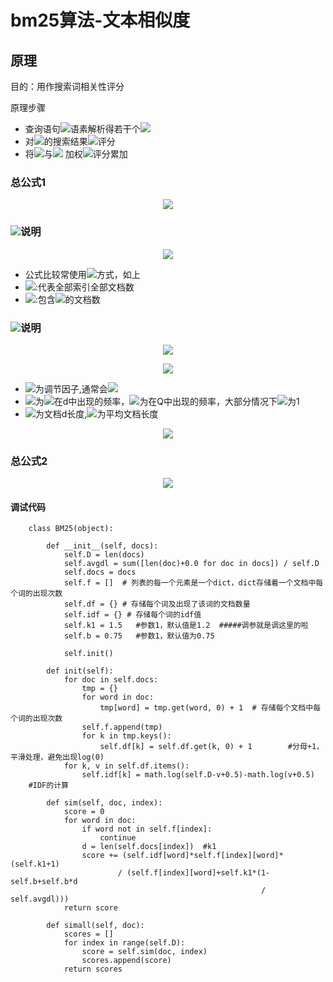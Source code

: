   
# bm25算法-文本相似度
  
## 原理
  
目的：用作搜索词相关性评分
  
原理步骤
 * 查询语句<img src="https://latex.codecogs.com/gif.latex?Q"/>语素解析得若干个<img src="https://latex.codecogs.com/gif.latex?q_i"/>
 * 对<img src="https://latex.codecogs.com/gif.latex?q_i"/>的搜索结果<img src="https://latex.codecogs.com/gif.latex?d"/>评分
 * 将<img src="https://latex.codecogs.com/gif.latex?q_i"/>与<img src="https://latex.codecogs.com/gif.latex?d"/> 加权<img src="https://latex.codecogs.com/gif.latex?W_i"/>评分累加
  
### 总公式1
  
 <p align="center"><img src="https://latex.codecogs.com/gif.latex?Score(Q,d)=&#x5C;sum_{i}^{n}W_i&#x5C;cdot%20R(q_i,d)"/></p>  
  
### <img src="https://latex.codecogs.com/gif.latex?W_i"/>说明
  
<p align="center"><img src="https://latex.codecogs.com/gif.latex?IDF(q_i)=log&#x5C;frac{N-n(q_i)+0.5}{n(q_i)+0.5}"/></p>  
  
* 公式比较常使用<img src="https://latex.codecogs.com/gif.latex?IDF"/>方式，如上
* <img src="https://latex.codecogs.com/gif.latex?N"/>:代表全部索引全部文档数
* <img src="https://latex.codecogs.com/gif.latex?n(q_i)"/>:包含<img src="https://latex.codecogs.com/gif.latex?q_i"/>的文档数
  
### <img src="https://latex.codecogs.com/gif.latex?R(q_i,d)"/>说明
  
<p align="center"><img src="https://latex.codecogs.com/gif.latex?R(q_i,d)=&#x5C;frac{f_i&#x5C;cdot%20(k_1+1)}{f_i+K}%20&#x5C;cdot%20&#x5C;frac{qf_i%20&#x5C;cdot(k_2+1)}{qf_i+k_2}"/></p>  
  
<p align="center"><img src="https://latex.codecogs.com/gif.latex?K=k_1%20&#x5C;cdot%20(1-b+b&#x5C;cdot&#x5C;frac{dl}{avgdl})"/></p>  
  
* <img src="https://latex.codecogs.com/gif.latex?k_1,k_2,b"/>为调节因子,通常会<img src="https://latex.codecogs.com/gif.latex?k_1=2,b=0.75"/>
* <img src="https://latex.codecogs.com/gif.latex?f_i"/>为<img src="https://latex.codecogs.com/gif.latex?q_i"/>在d中出现的频率，<img src="https://latex.codecogs.com/gif.latex?qf_i"/>为在Q中出现的频率，大部分情况下<img src="https://latex.codecogs.com/gif.latex?qf_i"/>为1
* <img src="https://latex.codecogs.com/gif.latex?dl"/>为文档d长度,<img src="https://latex.codecogs.com/gif.latex?avgdl"/>为平均文档长度
<p align="center"><img src="https://latex.codecogs.com/gif.latex?R(q_i,d)=&#x5C;frac{f_i%20&#x5C;cdot%20(k_i+1)}{f_i+K}"/></p>  
  
  
### 总公式2
  
 <p align="center"><img src="https://latex.codecogs.com/gif.latex?Score(Q,d)=&#x5C;sum_{i}^{n}IDF(q_i)&#x5C;cdot%20&#x5C;frac{f_i%20&#x5C;cdot%20(k_i+1)}{f_i+k_1%20&#x5C;cdot%20(1-b+b&#x5C;cdot&#x5C;frac{dl}{avgdl})}"/></p>  
  
  
#### 调试代码
  

        class BM25(object):
        
            def __init__(self, docs):
                self.D = len(docs)
                self.avgdl = sum([len(doc)+0.0 for doc in docs]) / self.D
                self.docs = docs
                self.f = []  # 列表的每一个元素是一个dict，dict存储着一个文档中每个词的出现次数
                self.df = {} # 存储每个词及出现了该词的文档数量
                self.idf = {} # 存储每个词的idf值
                self.k1 = 1.5   #参数1，默认值是1.2  #####调参就是调这里的啦
                self.b = 0.75   #参数1，默认值为0.75
            
                self.init()
        
            def init(self):
                for doc in self.docs:
                    tmp = {}
                    for word in doc:
                        tmp[word] = tmp.get(word, 0) + 1  # 存储每个文档中每个词的出现次数
                    self.f.append(tmp)
                    for k in tmp.keys():
                        self.df[k] = self.df.get(k, 0) + 1        #分母+1，平滑处理，避免出现log(0)
                for k, v in self.df.items():
                    self.idf[k] = math.log(self.D-v+0.5)-math.log(v+0.5)       #IDF的计算
        
            def sim(self, doc, index):
                score = 0
                for word in doc:
                    if word not in self.f[index]:
                        continue
                    d = len(self.docs[index])  #k1
                    score += (self.idf[word]*self.f[index][word]*(self.k1+1)
                            / (self.f[index][word]+self.k1*(1-self.b+self.b*d
                                                            / self.avgdl)))
                return score
        
            def simall(self, doc):
                scores = []
                for index in range(self.D):
                    score = self.sim(doc, index)
                    scores.append(score)
                return scores


  